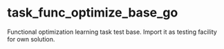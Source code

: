 # task_func_optimize_base_go
Functional optimization learning task test base. Import it as testing facility for own solution.
